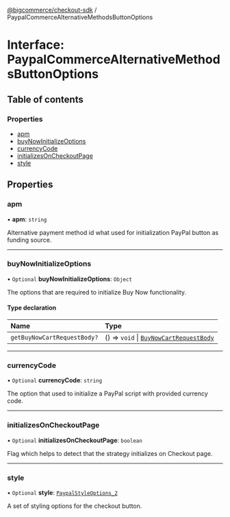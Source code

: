 [@bigcommerce/checkout-sdk](../README.md) / PaypalCommerceAlternativeMethodsButtonOptions

# Interface: PaypalCommerceAlternativeMethodsButtonOptions

## Table of contents

### Properties

- [apm](PaypalCommerceAlternativeMethodsButtonOptions.md#apm)
- [buyNowInitializeOptions](PaypalCommerceAlternativeMethodsButtonOptions.md#buynowinitializeoptions)
- [currencyCode](PaypalCommerceAlternativeMethodsButtonOptions.md#currencycode)
- [initializesOnCheckoutPage](PaypalCommerceAlternativeMethodsButtonOptions.md#initializesoncheckoutpage)
- [style](PaypalCommerceAlternativeMethodsButtonOptions.md#style)

## Properties

### apm

• **apm**: `string`

Alternative payment method id what used for initialization PayPal button as funding source.

___

### buyNowInitializeOptions

• `Optional` **buyNowInitializeOptions**: `Object`

The options that are required to initialize Buy Now functionality.

#### Type declaration

| Name | Type |
| :------ | :------ |
| `getBuyNowCartRequestBody?` | () => `void` \| [`BuyNowCartRequestBody`](BuyNowCartRequestBody.md) |

___

### currencyCode

• `Optional` **currencyCode**: `string`

The option that used to initialize a PayPal script with provided currency code.

___

### initializesOnCheckoutPage

• `Optional` **initializesOnCheckoutPage**: `boolean`

Flag which helps to detect that the strategy initializes on Checkout page.

___

### style

• `Optional` **style**: [`PaypalStyleOptions_2`](PaypalStyleOptions_2.md)

A set of styling options for the checkout button.
